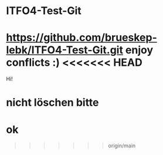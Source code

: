 # ITFO4-Test-Git
https://github.com/brueskep-lebk/ITFO4-Test-Git.git
enjoy conflicts :)
<<<<<<< HEAD
=======

Hi!










# nicht löschen bitte
# ok
>>>>>>> origin/main
